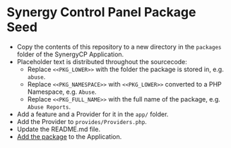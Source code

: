 # Synergy Control Panel Package Seed

 - Copy the contents of this repository to a new directory in the `packages` folder of the SynergyCP Application.
 - Placeholder text is distributed throughout the sourcecode:
   - Replace `<<PKG_LOWER>>` with the folder the package is stored in, e.g. `abuse`.
   - Replace `<<PKG_NAMESPACE>>` with `<<PKG_LOWER>>` converted to a PHP Namespace, e.g. `Abuse`.
   - Replace `<<PKG_FULL_NAME>>` with the full name of the package, e.g. `Abuse Reports`.
 - Add a feature and a Provider for it in the `app/` folder.
 - Add the Provider to `provides/Providers.php`.
 - Update the README.md file.
 - [Add the package](https://github.com/synergycp/scp-package-seed/wiki/Adding-a-Package-to-the-Application) to the Application.
